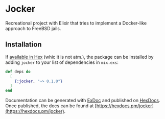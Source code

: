 # Jocker

Recreational project with Elixir that tries to implement a Docker-like approach to FreeBSD jails.

## Installation

If [available in Hex](https://hex.pm/docs/publish) (whic it is not atm.), the package can be installed
by adding `jocker` to your list of dependencies in `mix.exs`:

```elixir
def deps do
  [
    {:jocker, "~> 0.1.0"}
  ]
end
```

Documentation can be generated with [ExDoc](https://github.com/elixir-lang/ex_doc)
and published on [HexDocs](https://hexdocs.pm). Once published, the docs can
be found at [https://hexdocs.pm/jocker](https://hexdocs.pm/jocker).

